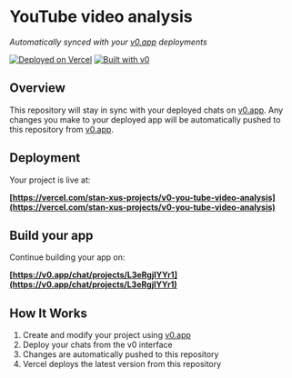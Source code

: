 # YouTube video analysis

*Automatically synced with your [v0.app](https://v0.app) deployments*

[![Deployed on Vercel](https://img.shields.io/badge/Deployed%20on-Vercel-black?style=for-the-badge&logo=vercel)](https://vercel.com/stan-xus-projects/v0-you-tube-video-analysis)
[![Built with v0](https://img.shields.io/badge/Built%20with-v0.app-black?style=for-the-badge)](https://v0.app/chat/projects/L3eRgjIYYr1)

## Overview

This repository will stay in sync with your deployed chats on [v0.app](https://v0.app).
Any changes you make to your deployed app will be automatically pushed to this repository from [v0.app](https://v0.app).

## Deployment

Your project is live at:

**[https://vercel.com/stan-xus-projects/v0-you-tube-video-analysis](https://vercel.com/stan-xus-projects/v0-you-tube-video-analysis)**

## Build your app

Continue building your app on:

**[https://v0.app/chat/projects/L3eRgjIYYr1](https://v0.app/chat/projects/L3eRgjIYYr1)**

## How It Works

1. Create and modify your project using [v0.app](https://v0.app)
2. Deploy your chats from the v0 interface
3. Changes are automatically pushed to this repository
4. Vercel deploys the latest version from this repository
